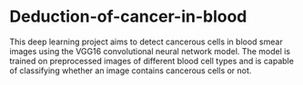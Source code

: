 # Deduction-of-cancer-in-blood
This deep learning project aims to detect cancerous cells in blood smear images using the VGG16 convolutional neural network model. The model is trained on preprocessed images of different blood cell types and is capable of classifying whether an image contains cancerous cells or not.
